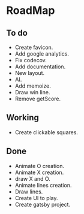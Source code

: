 # RoadMap

## To do
- Create favicon.
- Add google analytics.
- Fix codecov.
- Add documentation.
- New layout.
- AI.
- Add memoize.
- Draw win line.
- Remove getScore.

## Working
- Create clickable squares.


## Done
- Animate O creation.
- Animate X creation.
- draw X and O.
- Animate lines creation.
- Draw lines.
- Create UI to play.
- Create gatsby project.
